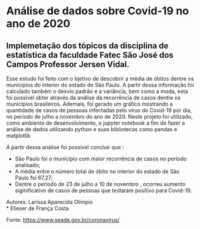 # Análise de dados sobre Covid-19 no ano de 2020 

## Implemetação dos tópicos da disciplina de estatística da faculdade Fatec São José dos Campos Professor Jersen Vidal.


<p>Esse estudo foi feito com o bjetivo de descobrir a média de óbitos dentre os municípios do interior do estado de São Paulo. A partir dessa informação foi calculado também o desvio padrão e a variância, bem como a moda, esta foi possível obter através da análise da recorrência de casos dentre os municípios brasileiros. Ademais, foi gerado um gráfico mostrando a quantidade de casos de pessoas infectadas pelo vírus do Covid-19 por dia, no período de julho a novembro do ano de 2020.
Neste projeto foi utilizado, como ambiente de desenvolvimento, o jupyter notebook a fim de fazer a análise de dados utilizando python e suas bibliotecas como pandas e matplotlib</p>

 A partir dessa análise foi possível concluir que :

   * São Paulo foi o município com maior recorrência de casos no período analisado;<br/>
   * A média entre o número total de óbito no interior do estado de São Paulo foi 67,27; <br/>
   * Dentre o período de 23 de julho a 10 de novembro , ocorreu aumento siginificativo de casos de pessoas que testaram positivo para Covid-19.<br/>
    
    

Autores: Larissa Aparecida Olimpio<br/>
         * Elieser de França Costa

Fonte: https://www.seade.gov.br/coronavirus/
